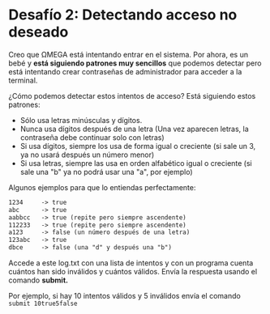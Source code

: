# Desafío 2: Detectando acceso no deseado

Creo que ΩMEGA está intentando entrar en el sistema. Por ahora, es un bebé y **está siguiendo patrones muy sencillos** que podemos detectar pero está intentando crear contraseñas de administrador para acceder a la terminal.

¿Cómo podemos detectar estos intentos de acceso? Está siguiendo estos patrones:

- Sólo usa letras minúsculas y dígitos.
- Nunca usa dígitos después de una letra (Una vez aparecen letras, la contraseña debe continuar solo con letras)
- Si usa dígitos, siempre los usa de forma igual o creciente (si sale un 3, ya no usará después un número menor)
- Si usa letras, siempre las usa en orden alfabético igual o creciente (si sale una "b" ya no podrá usar una "a", por ejemplo)

Algunos ejemplos para que lo entiendas perfectamente:

```txt
1234     -> true
abc      -> true
aabbcc   -> true (repite pero siempre ascendente)
112233   -> true (repite pero siempre ascendente)
a123     -> false (un número después de una letra)
123abc   -> true
dbce     -> false (una "d" y después una "b")
```

Accede a este log.txt con una lista de intentos y con un programa cuenta cuántos han sido inválidos y cuántos válidos. Envía la respuesta usando el comando **submit.**

Por ejemplo, si hay 10 intentos válidos y 5 inválidos envía el comando `submit 10true5false`
